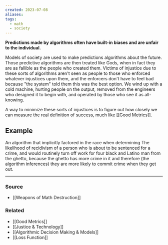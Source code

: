 ```yaml
---
created: 2023-07-08
aliases: 
tags:
  - math
  - society
---
```

**Predictions made by algorithms often have built-in biases and are unfair to the individual.**

Models of society are used to make predictions algorithms about the future. Those predictive algorithms are then treated like Gods, when in fact they are as fallible as the people who created them. Victims of injustice due to these sorts of algorithms aren't seen as people to those who enforced whatever injustices upon them, and the enforcers don't have to feel bad because "the system" told them this was the best option. We wind up with a cold machine, hurting people on the output, removed from the engineers who designed it to begin with, and operated by those who see it as all-knowing.

A way to minimize these sorts of injustices is to figure out how closely we can measure the real definition of success, much like [[Good Metrics]]. 

## Example

An algorithm that implicitly factored in the race when determining The likelihood of recidivism of a person who is about to be sentenced for a crime, and would routinely turn off work for four black and Latino man from the ghetto, because the ghetto has more crime in it and therefore (the algorithm inferences) they are more likely to commit crime when they get out. 

---

### Source
- [[Weapons of Math Destruction]]

### Related
- [[Good Metrics]]
- [[Justice & Technology]]
- [[Algorithmic Decision Making & Models]]
- [[Loss Function]]